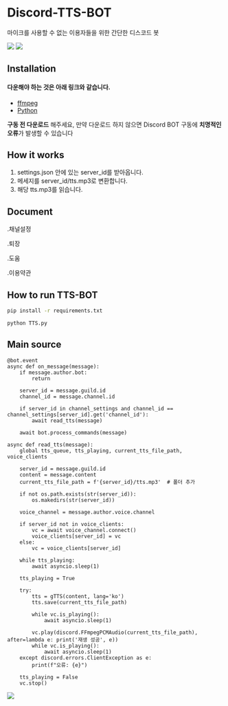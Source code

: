 # Discord-TTS-BOT

마이크를 사용할 수 없는 이용자들을 위한 간단한 디스코드 봇

<img src="https://img.shields.io/badge/Python-3776AB?style=for-the-badge&logo=Python&logoColor=white">
<img src="https://img.shields.io/badge/Discord-5865F2?style=for-the-badge&logo=Discord&logoColor=white">

##  Installation
#### 다운해야 하는 것은 아래 링크와 같습니다.
- [ffmpeg](https://github.com/BtbN/FFmpeg-Builds/releases/download/latest/ffmpeg-master-latest-win64-gpl.zip)
- [Python](https://www.python.org/downloads/release/python-3115/)

**구동 전 다운로드** 해주세요, 만약 다운로드 하지 않으면 Discord BOT 구동에 **치명적인 오류**가 발생할 수 있습니다

## How it works

1. settings.json 안에 있는 server_id를 받아옵니다.
2. 메세지를 server_id/tts.mp3로 변환합니다.
3. 해당 tts.mp3를 읽습니다.

## Document
.채널설정

.퇴장 

.도움

.이용약관

## How to run TTS-BOT

```bash
pip install -r requirements.txt
```

```bash
python TTS.py
```

## Main source

```
@bot.event
async def on_message(message):
    if message.author.bot:
        return

    server_id = message.guild.id
    channel_id = message.channel.id

    if server_id in channel_settings and channel_id == channel_settings[server_id].get('channel_id'):
        await read_tts(message)

    await bot.process_commands(message)

async def read_tts(message):
    global tts_queue, tts_playing, current_tts_file_path, voice_clients

    server_id = message.guild.id
    content = message.content
    current_tts_file_path = f'{server_id}/tts.mp3'  # 폴더 추가

    if not os.path.exists(str(server_id)):
        os.makedirs(str(server_id))

    voice_channel = message.author.voice.channel

    if server_id not in voice_clients:
        vc = await voice_channel.connect()
        voice_clients[server_id] = vc
    else:
        vc = voice_clients[server_id]

    while tts_playing:
        await asyncio.sleep(1)

    tts_playing = True
    
    try:
        tts = gTTS(content, lang='ko')
        tts.save(current_tts_file_path)

        while vc.is_playing():
            await asyncio.sleep(1)

        vc.play(discord.FFmpegPCMAudio(current_tts_file_path), after=lambda e: print('재생 성공', e))
        while vc.is_playing():
            await asyncio.sleep(1)
    except discord.errors.ClientException as e:
        print(f"오류: {e}")
    
    tts_playing = False
    vc.stop()
```

<img src="https://img.shields.io/badge/Python-3776AB?style=for-the-badge&logo=Python&logoColor=white">
